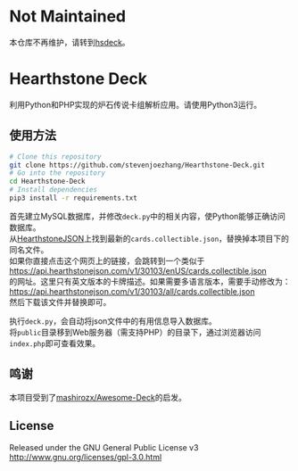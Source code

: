 # Not Maintained

本仓库不再维护，请转到[hsdeck](https://github.com/stevenjoezhang/hsdeck)。

# Hearthstone Deck

利用Python和PHP实现的炉石传说卡组解析应用。请使用Python3运行。

## 使用方法

```bash
# Clone this repository
git clone https://github.com/stevenjoezhang/Hearthstone-Deck.git
# Go into the repository
cd Hearthstone-Deck
# Install dependencies
pip3 install -r requirements.txt
```

首先建立MySQL数据库，并修改`deck.py`中的相关内容，使Python能够正确访问数据库。  
从[HearthstoneJSON](https://hearthstonejson.com/docs/cards.html)上找到最新的`cards.collectible.json`，替换掉本项目下的同名文件。  
如果你直接点击这个网页上的链接，会跳转到一个类似于  
https://api.hearthstonejson.com/v1/30103/enUS/cards.collectible.json  
的网址。这里只有英文版本的卡牌描述。如果需要多语言版本，需要手动修改为：  
https://api.hearthstonejson.com/v1/30103/all/cards.collectible.json  
然后下载该文件并替换即可。

执行`deck.py`，会自动将json文件中的有用信息导入数据库。  
将`public`目录移到Web服务器（需支持PHP）的目录下，通过浏览器访问`index.php`即可查看效果。

## 鸣谢

本项目受到了[mashirozx/Awesome-Deck](https://github.com/mashirozx/Awesome-Deck)的启发。

## License
Released under the GNU General Public License v3  
http://www.gnu.org/licenses/gpl-3.0.html
